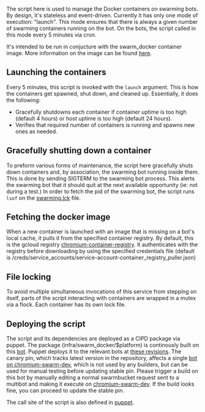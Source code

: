 The script here is used to manage the Docker containers on swarming bots. By
design, it's stateless and event-driven. Currently it has only one mode of
execution: "launch". This mode ensures that there is always a given number of
swarming containers running on the bot. On the bots, the script called in this
mode every 5 minutes via cron.

It's intended to be run in conjucture with the swarm_docker container image.
More information on the image can be found
[here](https://chromium.googlesource.com/infra/infra/+/master/docker/swarm_docker/README.md).


Launching the containers
--------------------------
Every 5 minutes, this script is invoked with the `launch` argument. This is
how the containers get spawned, shut down, and cleaned up. Essentially, it does
the following:
* Gracefully shutdowns each container if container uptime is too high (default
4 hours) or host uptime is too high (default 24 hours).
* Verifies that required number of containers is running and spawns new ones as
  needed.


Gracefully shutting down a container
--------------------------
To preform various forms of maintenance, the script here gracefully shuts down
containers and, by association, the swarming bot running inside them. This is
done by sending SIGTERM to the swarming bot process. This alerts the swarming
bot that it should quit at the next available opportunity (ie: not during a
test.)
In order to fetch the pid of the swarming bot, the script runs `lsof` on the
[swarming.lck](https://cs.chromium.org/chromium/infra/luci/appengine/swarming/doc/Bot.md?rcl=8b90cdd97f8f088bcba2fa376ce49d9863b48902&l=305)
file.


Fetching the docker image
--------------------------
When a new container is launched with an image that is missing
on a bot's local cache, it pulls it from the specified container registry. By
default, this is the gcloud registry
[chromium-container-registry](https://console.cloud.google.com/gcr/images/chromium-container-registry/GLOBAL/swarm_docker).
It authenticates with the registry before downloading by using the specified
credentials file (default is
/creds/service_accounts/service-account-container_registry_puller.json)


File locking
--------------------------
To avoid multiple simultaneous invocations of this service from stepping on
itself, parts of the script interacting with containers are wrapped in a mutex
via a flock. Each container has its own lock file.

Deploying the script
--------------------------
The script and its dependencies are deployed as a CIPD package via puppet. The
package (infra/swarm_docker/$platform) is continously built on this
[bot](https://build.chromium.org/p/chromium.infra/builders/infra-continuous-precise-64).
Puppet deploys it to the relevant bots at [these revisions](https://chrome-internal.googlesource.com/infra/puppet/+/68e440335c27aaf092df437c78fefa363c7ea19c/puppetm/etc/puppet/hieradata/cipd.yaml#479).
The canary pin, which tracks latest version in the repository, affects a single
[bot on chromium-swarm-dev](https://chromium-swarm-dev.appspot.com/botlist?f=pool%3AMultibot),
which is not used by any builders, but can be used for manual testing before
updating stable pin. Please trigger a build on this bot by manually editing a
normal swarmbucket request sent to a multibot and making it execute on
[chromium-swarm-dev](https://chromium-swarm-dev.appspot.com). If the build looks
fine, you can proceed to update the stable pin.

The call site of the script is also defined in
[puppet](https://chrome-internal.googlesource.com/infra/puppet/+/78f1ba25470edf4256e5862d7b9c3eb1fba9dcad/puppetm/etc/puppet/modules/chrome_infra/templates/setup/docker/swarm/swarm_docker_cron.sh.erb).
